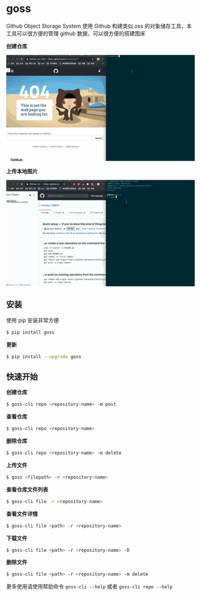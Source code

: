 # goss
Github Object Storage System 使用 Github 构建类似 oss 的对象储存工具，本工具可以很方便的管理 github 数据，可以很方便的搭建图床

**创建仓库**

![goss1](https://raw.githubusercontent.com/wxnacy/image/master/blog/goss1.gif)

**上传本地图片**

![goss2](https://raw.githubusercontent.com/wxnacy/image/master/blog/goss3.gif)

## 安装

使用 pip 安装非常方便

```bash
$ pip install goss
```

**更新**

```bash
$ pip install --upgrade goss
```

## 快速开始

**创建仓库**

```bash
$ goss-cli repo <repository-name> -m post
```

**查看仓库**

```bash
$ goss-cli repo <repository-name>
```

**删除仓库**

```bash
$ goss-cli repo <repository-name> -m delete
```

**上传文件**

```bash
$ goss <filepath> -r <repository-name>
```

**查看仓库文件列表**

```bash
$ goss-cli file -r <repository-name>
```

**查看文件详情**

```bash
$ goss-cli file <path> -r <repository-name>
```

**下载文件**

```bash
$ goss-cli file <path> -r <repository-name> -D
```

**删除文件**

```bash
$ goss-cli file <path> -r <repository-name> -m delete
```

更多使用请使用帮助命令 `goss-cli --help` 或者 `goss-cli repo --help`
